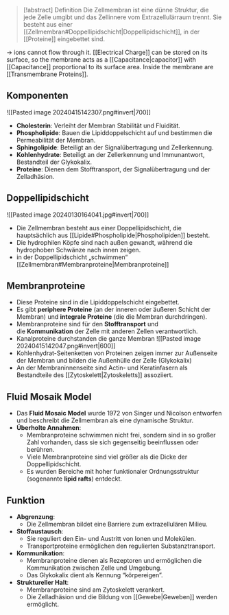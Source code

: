 > [!abstract] Definition
> Die Zellmembran ist eine dünne Struktur, die jede Zelle umgibt und das Zellinnere vom Extrazellulärraum trennt. Sie besteht aus einer [[Zellmembran#Doppellipidschicht|Doppellipidschicht]], in der [[Proteine]] eingebettet sind.

-> ions cannot flow through it.
[[Electrical Charge]] can be stored on its surface, so the membrane acts as a [[Capacitance|capacitor]] with [[Capacitance]] proportional to its surface area.
Inside the membrane are [[Transmembrane Proteins]].

## Komponenten
![[Pasted image 20240415142307.png#invert|700]]
- **Cholesterin**: Verleiht der Membran Stabilität und Fluidität.
- **Phospholipide**: Bauen die Lipiddoppelschicht auf und bestimmen die Permeabilität der Membran.
- **Sphingolipide**: Beteiligt an der Signalübertragung und Zellerkennung.
- **Kohlenhydrate**: Beteiligt an der Zellerkennung und Immunantwort, Bestandteil der Glykokalix.
- **Proteine**: Dienen dem Stofftransport, der Signalübertragung und der Zelladhäsion.

## Doppellipidschicht
![[Pasted image 20240130164041.jpg#invert|700]]
- Die Zellmembran besteht aus einer Doppellipidschicht, die hauptsächlich aus [[Lipide#Phospholipide|Phospholipiden]] besteht.
- Die hydrophilen Köpfe sind nach außen gewandt, während die hydrophoben Schwänze nach innen zeigen.
- in der Doppellipidschicht „schwimmen“ [[Zellmembran#Membranproteine|Membranproteine]]
## Membranproteine
- Diese Proteine sind in die Lipiddoppelschicht eingebettet.
- Es gibt **periphere Proteine** (an der inneren oder äußeren Schicht der Membran) und **integrale Proteine** (die die Membran durchdringen).
- Membranproteine sind für den **Stofftransport** und die **Kommunikation** der Zelle mit anderen Zellen verantwortlich.
- Kanalproteine durchstanden die ganze Membran
![[Pasted image 20240415142047.png#invert|600]]
- Kohlenhydrat-Seitenketten von Proteinen zeigen immer zur Außenseite der Membran und bilden die Außenhülle der Zelle (Glykokalix) 
- An der Membraninnenseite sind Actin- und Keratinfasern als Bestandteile des [[Zytoskelett|Zytoskeletts]] assoziiert.
## Fluid Mosaik Model
- Das **Fluid Mosaic Model** wurde 1972 von Singer und Nicolson entworfen und beschreibt die Zellmembran als eine dynamische Struktur.
- **Überholte Annahmen**:
    - Membranproteine schwimmen nicht frei, sondern sind in so großer Zahl vorhanden, dass sie sich gegenseitig beeinflussen oder berühren.
    - Viele Membranproteine sind viel größer als die Dicke der Doppellipidschicht.
    - Es wurden Bereiche mit hoher funktionaler Ordnungsstruktur (sogenannte **lipid rafts**) entdeckt.
## Funktion
- **Abgrenzung**:
    - Die Zellmembran bildet eine Barriere zum extrazellulären Milieu.
- **Stoffaustausch**:
    - Sie reguliert den Ein- und Austritt von Ionen und Molekülen.
    - Transportproteine ermöglichen den regulierten Substanztransport.
- **Kommunikation**:
    - Membranproteine dienen als Rezeptoren und ermöglichen die Kommunikation zwischen Zelle und Umgebung.
    - Das Glykokalix dient als Kennung “körpereigen”.
- **Struktureller Halt**:
    - Membranproteine sind am Zytoskelett verankert.
    - Die Zelladhäsion und die Bildung von [[Gewebe|Geweben]] werden ermöglicht.